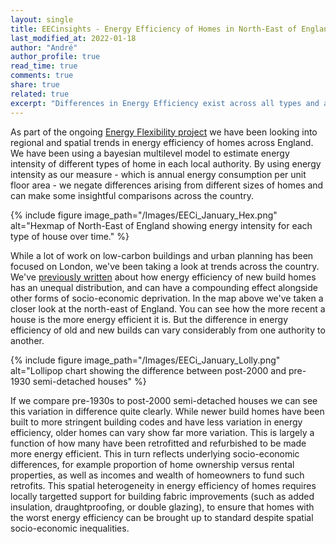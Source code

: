 ```yaml
---
layout: single
title: EECinsights - Energy Efficiency of Homes in North-East of England
last_modified_at: 2022-01-18
author: "André"
author_profile: true
read_time: true
comments: true
share: true
related: true
excerpt: "Differences in Energy Efficiency exist across all types and ages of houses but can be most severe amongst older homes."
---
```


As part of the ongoing [Energy Flexibility project](https://eeci.github.io/home/docs/projects/energyplanning/Conversation_Viz/) we have been looking into regional and spatial trends in energy efficiency of homes across England. We have been using a bayesian multilevel model to estimate energy intensity of different types of home in each local authority. By using energy intensity as our measure - which is annual energy consumption per unit floor area - we negate differences arising from different sizes of homes and can make some insightful comparisons across the country.

{% include figure image_path="/Images/EECi_January_Hex.png" alt="Hexmap of North-East of England showing energy intensity for each type of house over time." %}

While a lot of work on low-carbon buildings and urban planning has been focused on London, we've been taking a look at trends across the country. We've [previously written](https://theconversation.com/why-people-in-some-parts-of-england-pay-far-more-than-others-to-heat-their-homes-172559) about how energy efficiency of new build homes has an unequal distribution, and can have a compounding effect alongside other forms of socio-economic deprivation. In the map above we've taken a closer look at the north-east of England. You can see how the more recent a house is the more energy efficient it is. But the difference in energy efficiency of old and new builds can vary considerably from one authority to another.

{% include figure image_path="/Images/EECi_January_Lolly.png" alt="Lollipop chart showing the difference between post-2000 and pre-1930 semi-detached houses" %}

If we compare pre-1930s to post-2000 semi-detached houses we can see this variation in difference quite clearly. While newer build homes have been built to more stringent building codes and have less variation in energy efficiency, older homes can vary show far more variation. This is largely a function of how many have been retrofitted and refurbished to be made more energy efficient. This in turn reflects underlying socio-economic differences, for example proportion of home ownership versus rental properties, as well as incomes and wealth of homeowners to fund such retrofits. This spatial heterogeneity in energy efficiency of homes requires locally targetted support for building fabric improvements (such as added insulation, draughtproofing, or double glazing), to ensure that homes with the worst energy efficiency can be brought up to standard despite spatial socio-economic inequalities.